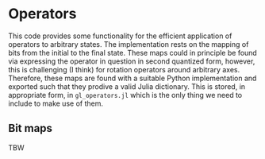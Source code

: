 # Operators
This code provides some functionality for the efficient application of operators to arbitrary states. The implementation rests on the mapping of bits from the initial to the final state. These maps could in principle be found via expressing the operator in question in second quantized form, however, this is challenging (I think) for rotation operators around arbitrary axes. Therefore, these maps are found with a suitable Python implementation and exported such that they prodive a valid Julia dictionary. This is stored, in appropriate form, in `gl_operators.jl` which is the only thing we need to include to make use of them.

## Bit maps
TBW
